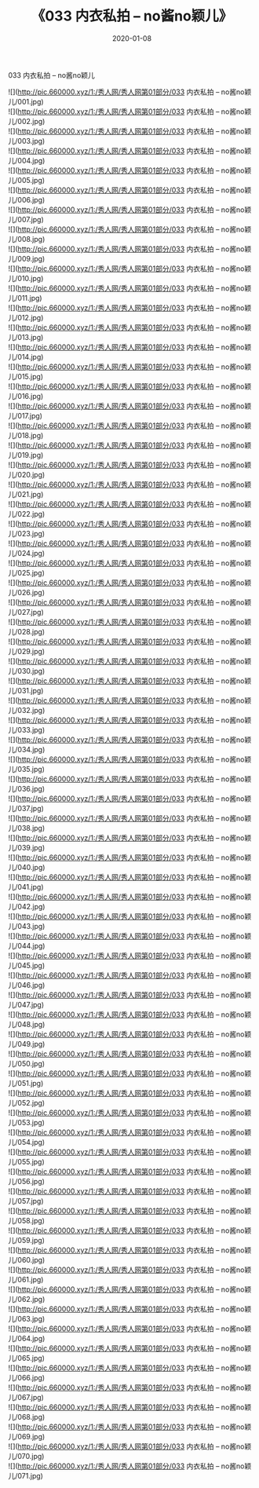 ﻿---
layout: post
title:  《033 内衣私拍 – no酱no颖儿》
date:   2020-01-08
img: http://pic.660000.xyz/1:/秀人网/秀人网第01部分/033 内衣私拍 – no酱no颖儿/000.jpg
categories: [美女, 清纯, 唯美]
---

033 内衣私拍 – no酱no颖儿

  ![](http://pic.660000.xyz/1:/秀人网/秀人网第01部分/033 内衣私拍 – no酱no颖儿/001.jpg) <br> ![](http://pic.660000.xyz/1:/秀人网/秀人网第01部分/033 内衣私拍 – no酱no颖儿/002.jpg) <br> ![](http://pic.660000.xyz/1:/秀人网/秀人网第01部分/033 内衣私拍 – no酱no颖儿/003.jpg) <br> ![](http://pic.660000.xyz/1:/秀人网/秀人网第01部分/033 内衣私拍 – no酱no颖儿/004.jpg) <br> ![](http://pic.660000.xyz/1:/秀人网/秀人网第01部分/033 内衣私拍 – no酱no颖儿/005.jpg) <br> ![](http://pic.660000.xyz/1:/秀人网/秀人网第01部分/033 内衣私拍 – no酱no颖儿/006.jpg) <br> ![](http://pic.660000.xyz/1:/秀人网/秀人网第01部分/033 内衣私拍 – no酱no颖儿/007.jpg) <br> ![](http://pic.660000.xyz/1:/秀人网/秀人网第01部分/033 内衣私拍 – no酱no颖儿/008.jpg) <br> ![](http://pic.660000.xyz/1:/秀人网/秀人网第01部分/033 内衣私拍 – no酱no颖儿/009.jpg) <br> ![](http://pic.660000.xyz/1:/秀人网/秀人网第01部分/033 内衣私拍 – no酱no颖儿/010.jpg) <br> ![](http://pic.660000.xyz/1:/秀人网/秀人网第01部分/033 内衣私拍 – no酱no颖儿/011.jpg) <br> ![](http://pic.660000.xyz/1:/秀人网/秀人网第01部分/033 内衣私拍 – no酱no颖儿/012.jpg) <br> ![](http://pic.660000.xyz/1:/秀人网/秀人网第01部分/033 内衣私拍 – no酱no颖儿/013.jpg) <br> ![](http://pic.660000.xyz/1:/秀人网/秀人网第01部分/033 内衣私拍 – no酱no颖儿/014.jpg) <br> ![](http://pic.660000.xyz/1:/秀人网/秀人网第01部分/033 内衣私拍 – no酱no颖儿/015.jpg) <br> ![](http://pic.660000.xyz/1:/秀人网/秀人网第01部分/033 内衣私拍 – no酱no颖儿/016.jpg) <br> ![](http://pic.660000.xyz/1:/秀人网/秀人网第01部分/033 内衣私拍 – no酱no颖儿/017.jpg) <br> ![](http://pic.660000.xyz/1:/秀人网/秀人网第01部分/033 内衣私拍 – no酱no颖儿/018.jpg) <br> ![](http://pic.660000.xyz/1:/秀人网/秀人网第01部分/033 内衣私拍 – no酱no颖儿/019.jpg) <br> ![](http://pic.660000.xyz/1:/秀人网/秀人网第01部分/033 内衣私拍 – no酱no颖儿/020.jpg) <br> ![](http://pic.660000.xyz/1:/秀人网/秀人网第01部分/033 内衣私拍 – no酱no颖儿/021.jpg) <br> ![](http://pic.660000.xyz/1:/秀人网/秀人网第01部分/033 内衣私拍 – no酱no颖儿/022.jpg) <br> ![](http://pic.660000.xyz/1:/秀人网/秀人网第01部分/033 内衣私拍 – no酱no颖儿/023.jpg) <br> ![](http://pic.660000.xyz/1:/秀人网/秀人网第01部分/033 内衣私拍 – no酱no颖儿/024.jpg) <br> ![](http://pic.660000.xyz/1:/秀人网/秀人网第01部分/033 内衣私拍 – no酱no颖儿/025.jpg) <br> ![](http://pic.660000.xyz/1:/秀人网/秀人网第01部分/033 内衣私拍 – no酱no颖儿/026.jpg) <br> ![](http://pic.660000.xyz/1:/秀人网/秀人网第01部分/033 内衣私拍 – no酱no颖儿/027.jpg) <br> ![](http://pic.660000.xyz/1:/秀人网/秀人网第01部分/033 内衣私拍 – no酱no颖儿/028.jpg) <br> ![](http://pic.660000.xyz/1:/秀人网/秀人网第01部分/033 内衣私拍 – no酱no颖儿/029.jpg) <br> ![](http://pic.660000.xyz/1:/秀人网/秀人网第01部分/033 内衣私拍 – no酱no颖儿/030.jpg) <br> ![](http://pic.660000.xyz/1:/秀人网/秀人网第01部分/033 内衣私拍 – no酱no颖儿/031.jpg) <br> ![](http://pic.660000.xyz/1:/秀人网/秀人网第01部分/033 内衣私拍 – no酱no颖儿/032.jpg) <br> ![](http://pic.660000.xyz/1:/秀人网/秀人网第01部分/033 内衣私拍 – no酱no颖儿/033.jpg) <br> ![](http://pic.660000.xyz/1:/秀人网/秀人网第01部分/033 内衣私拍 – no酱no颖儿/034.jpg) <br> ![](http://pic.660000.xyz/1:/秀人网/秀人网第01部分/033 内衣私拍 – no酱no颖儿/035.jpg) <br> ![](http://pic.660000.xyz/1:/秀人网/秀人网第01部分/033 内衣私拍 – no酱no颖儿/036.jpg) <br> ![](http://pic.660000.xyz/1:/秀人网/秀人网第01部分/033 内衣私拍 – no酱no颖儿/037.jpg) <br> ![](http://pic.660000.xyz/1:/秀人网/秀人网第01部分/033 内衣私拍 – no酱no颖儿/038.jpg) <br> ![](http://pic.660000.xyz/1:/秀人网/秀人网第01部分/033 内衣私拍 – no酱no颖儿/039.jpg) <br> ![](http://pic.660000.xyz/1:/秀人网/秀人网第01部分/033 内衣私拍 – no酱no颖儿/040.jpg) <br> ![](http://pic.660000.xyz/1:/秀人网/秀人网第01部分/033 内衣私拍 – no酱no颖儿/041.jpg) <br> ![](http://pic.660000.xyz/1:/秀人网/秀人网第01部分/033 内衣私拍 – no酱no颖儿/042.jpg) <br> ![](http://pic.660000.xyz/1:/秀人网/秀人网第01部分/033 内衣私拍 – no酱no颖儿/043.jpg) <br> ![](http://pic.660000.xyz/1:/秀人网/秀人网第01部分/033 内衣私拍 – no酱no颖儿/044.jpg) <br> ![](http://pic.660000.xyz/1:/秀人网/秀人网第01部分/033 内衣私拍 – no酱no颖儿/045.jpg) <br> ![](http://pic.660000.xyz/1:/秀人网/秀人网第01部分/033 内衣私拍 – no酱no颖儿/046.jpg) <br> ![](http://pic.660000.xyz/1:/秀人网/秀人网第01部分/033 内衣私拍 – no酱no颖儿/047.jpg) <br> ![](http://pic.660000.xyz/1:/秀人网/秀人网第01部分/033 内衣私拍 – no酱no颖儿/048.jpg) <br> ![](http://pic.660000.xyz/1:/秀人网/秀人网第01部分/033 内衣私拍 – no酱no颖儿/049.jpg) <br> ![](http://pic.660000.xyz/1:/秀人网/秀人网第01部分/033 内衣私拍 – no酱no颖儿/050.jpg) <br> ![](http://pic.660000.xyz/1:/秀人网/秀人网第01部分/033 内衣私拍 – no酱no颖儿/051.jpg) <br> ![](http://pic.660000.xyz/1:/秀人网/秀人网第01部分/033 内衣私拍 – no酱no颖儿/052.jpg) <br> ![](http://pic.660000.xyz/1:/秀人网/秀人网第01部分/033 内衣私拍 – no酱no颖儿/053.jpg) <br> ![](http://pic.660000.xyz/1:/秀人网/秀人网第01部分/033 内衣私拍 – no酱no颖儿/054.jpg) <br> ![](http://pic.660000.xyz/1:/秀人网/秀人网第01部分/033 内衣私拍 – no酱no颖儿/055.jpg) <br> ![](http://pic.660000.xyz/1:/秀人网/秀人网第01部分/033 内衣私拍 – no酱no颖儿/056.jpg) <br> ![](http://pic.660000.xyz/1:/秀人网/秀人网第01部分/033 内衣私拍 – no酱no颖儿/057.jpg) <br> ![](http://pic.660000.xyz/1:/秀人网/秀人网第01部分/033 内衣私拍 – no酱no颖儿/058.jpg) <br> ![](http://pic.660000.xyz/1:/秀人网/秀人网第01部分/033 内衣私拍 – no酱no颖儿/059.jpg) <br> ![](http://pic.660000.xyz/1:/秀人网/秀人网第01部分/033 内衣私拍 – no酱no颖儿/060.jpg) <br> ![](http://pic.660000.xyz/1:/秀人网/秀人网第01部分/033 内衣私拍 – no酱no颖儿/061.jpg) <br> ![](http://pic.660000.xyz/1:/秀人网/秀人网第01部分/033 内衣私拍 – no酱no颖儿/062.jpg) <br> ![](http://pic.660000.xyz/1:/秀人网/秀人网第01部分/033 内衣私拍 – no酱no颖儿/063.jpg) <br> ![](http://pic.660000.xyz/1:/秀人网/秀人网第01部分/033 内衣私拍 – no酱no颖儿/064.jpg) <br> ![](http://pic.660000.xyz/1:/秀人网/秀人网第01部分/033 内衣私拍 – no酱no颖儿/065.jpg) <br> ![](http://pic.660000.xyz/1:/秀人网/秀人网第01部分/033 内衣私拍 – no酱no颖儿/066.jpg) <br> ![](http://pic.660000.xyz/1:/秀人网/秀人网第01部分/033 内衣私拍 – no酱no颖儿/067.jpg) <br> ![](http://pic.660000.xyz/1:/秀人网/秀人网第01部分/033 内衣私拍 – no酱no颖儿/068.jpg) <br> ![](http://pic.660000.xyz/1:/秀人网/秀人网第01部分/033 内衣私拍 – no酱no颖儿/069.jpg) <br> ![](http://pic.660000.xyz/1:/秀人网/秀人网第01部分/033 内衣私拍 – no酱no颖儿/070.jpg) <br> ![](http://pic.660000.xyz/1:/秀人网/秀人网第01部分/033 内衣私拍 – no酱no颖儿/071.jpg) <br>